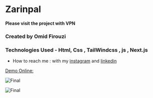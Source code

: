 # Zarinpal

**Please visit the project with VPN**

###  Created by Omid Firouzi


### Technologies Used - Html, Css , TailWindcss , js , Next.js



- How to reach me : with my 
[instagram](https://www.instagram.com/omid._web) and 
[linkedin](https://linkedin.com/in/omid-firouzi-9793a62a9)

[Demo Online: ](https://zarinpal-indol.vercel.app/)


![Final](https://private-user-images.githubusercontent.com/155738053/378167933-048b2a0e-2180-4ffa-ba5d-fd0109ae6db1.png?jwt=eyJhbGciOiJIUzI1NiIsInR5cCI6IkpXVCJ9.eyJpc3MiOiJnaXRodWIuY29tIiwiYXVkIjoicmF3LmdpdGh1YnVzZXJjb250ZW50LmNvbSIsImtleSI6ImtleTUiLCJleHAiOjE3Mjk0MTM4MTMsIm5iZiI6MTcyOTQxMzUxMywicGF0aCI6Ii8xNTU3MzgwNTMvMzc4MTY3OTMzLTA0OGIyYTBlLTIxODAtNGZmYS1iYTVkLWZkMDEwOWFlNmRiMS5wbmc_WC1BbXotQWxnb3JpdGhtPUFXUzQtSE1BQy1TSEEyNTYmWC1BbXotQ3JlZGVudGlhbD1BS0lBVkNPRFlMU0E1M1BRSzRaQSUyRjIwMjQxMDIwJTJGdXMtZWFzdC0xJTJGczMlMkZhd3M0X3JlcXVlc3QmWC1BbXotRGF0ZT0yMDI0MTAyMFQwODM4MzNaJlgtQW16LUV4cGlyZXM9MzAwJlgtQW16LVNpZ25hdHVyZT04NjI1ODFiOTQ4ZmZiZWQzYzcyOTAyY2U1OWZiY2YwZjYwNzlkZTg5MjEwZjFmYjRjZmI2OTY2YTdlMGYyNDhkJlgtQW16LVNpZ25lZEhlYWRlcnM9aG9zdCJ9.Hw0B1_yWBsN8MDZZf8es9NrW-IHy1JNnTfh-iE9k4uQ)

![Final](https://private-user-images.githubusercontent.com/155738053/378167974-ac43781d-147f-487d-be3a-bec257f90fec.png?jwt=eyJhbGciOiJIUzI1NiIsInR5cCI6IkpXVCJ9.eyJpc3MiOiJnaXRodWIuY29tIiwiYXVkIjoicmF3LmdpdGh1YnVzZXJjb250ZW50LmNvbSIsImtleSI6ImtleTUiLCJleHAiOjE3Mjk0MTM2MjYsIm5iZiI6MTcyOTQxMzMyNiwicGF0aCI6Ii8xNTU3MzgwNTMvMzc4MTY3OTc0LWFjNDM3ODFkLTE0N2YtNDg3ZC1iZTNhLWJlYzI1N2Y5MGZlYy5wbmc_WC1BbXotQWxnb3JpdGhtPUFXUzQtSE1BQy1TSEEyNTYmWC1BbXotQ3JlZGVudGlhbD1BS0lBVkNPRFlMU0E1M1BRSzRaQSUyRjIwMjQxMDIwJTJGdXMtZWFzdC0xJTJGczMlMkZhd3M0X3JlcXVlc3QmWC1BbXotRGF0ZT0yMDI0MTAyMFQwODM1MjZaJlgtQW16LUV4cGlyZXM9MzAwJlgtQW16LVNpZ25hdHVyZT1lZTZlOGJiM2Y5M2JjYTI0YWQwZWU2MWJlZWZhZjFkZjAzZjdlODZhZTQ3NmMzNTRlZTU2ODU1YTcyZTEwYTQ2JlgtQW16LVNpZ25lZEhlYWRlcnM9aG9zdCJ9.XOGImUrnJA0_bDe2JANdU1R6SVpbxW8a5jwkTT4B6Rw)






